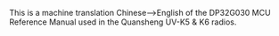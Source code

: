 This is a machine translation Chinese-->English of the DP32G030 MCU Reference Manual used in the Quansheng UV-K5 & K6 radios.
